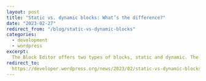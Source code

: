 ```yaml
---
layout: post
title: "Static vs. dynamic blocks: What’s the difference?"
date: "2023-02-27"
redirect_from: "/blog/static-vs-dynamic-blocks"
categories:
  - development
  - wordpress
excerpt:
  The Block Editor offers two types of blocks, static and dynamic. The difference between these two types of blocks comes down to how they are rendered on the front-end.
redirect_to:
  https://developer.wordpress.org/news/2023/02/static-vs-dynamic-blocks-whats-the-difference/
---
```


